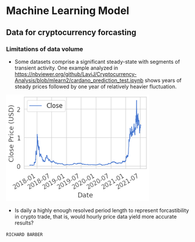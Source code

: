 # Machine Learning Model

## Data for cryptocurrency forcasting
### Limitations of data volume
* Some datasets comprise a significant steady-state with segments of transient activity.  One example analyzed in https://nbviewer.org/github/LaviJ/Cryptocurrency-Analysis/blob/mlearn2/cardano_prediction_test.ipynb shows years of steady prices followed by one year of relatively heavier fluctuation.  
 <img src=Images/cardanoplot.png />

* Is daily a highly enough resolved period length to represent forcastibility in crypto trade, that is, would hourly price data yield more accurate results?

`RICHARD BARBER`
